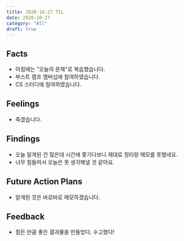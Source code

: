 ```yaml
---
title: 2020-10-27 TIL
date: 2020-10-27
category: "All"
draft: true
---
```


## Facts

- 아침에는 "오늘의 문제"로 복습했습니다.
- 부스트 캠프 멤버십에 참여하였습니다.
- CS 스터디에 참여하였습니다.

## Feelings

- 죽겠습니다.

## Findings

- 오늘 알게된 건 많은데 시간에 쫓기다보니 제대로 정리랑 메모를 못했네요.
- 너무 힘들어서 오늘은 못 생각해낼 것 같아요.

## Future Action Plans

- 알게된 것은 바로바로 메모하겠습니다.

## Feedback

- 힘든 만큼 좋은 결과물을 만들었다. 수고했다!
